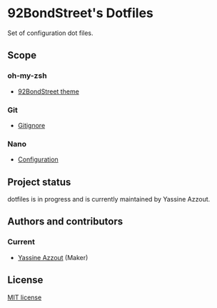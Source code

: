 # 92BondStreet's Dotfiles

Set of configuration dot files.

## Scope

### oh-my-zsh

* [92BondStreet theme](bondstreet.zsh-theme)

### Git

* [Gitignore](.gitignore)

### Nano

* [Configuration](.nanorc)

## Project status

dotfiles is in progress and is currently maintained by Yassine Azzout.


## Authors and contributors

### Current
* [Yassine Azzout][] (Maker)

[Yassine Azzout]: http://www.92bondstreet.com


License
-------
[MIT license](http://www.opensource.org/licenses/Mit)
